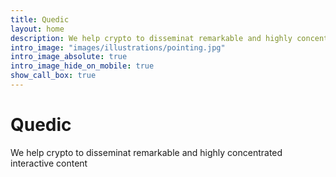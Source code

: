```yaml
---
title: Quedic
layout: home
description: We help crypto to disseminat remarkable and highly concentrated interactive content 
intro_image: "images/illustrations/pointing.jpg"
intro_image_absolute: true
intro_image_hide_on_mobile: true
show_call_box: true
---
```



# Quedic

We help crypto to disseminat remarkable and highly concentrated interactive content 
